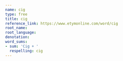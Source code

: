 ```yaml
---
name: cig
type: free
title: cig
reference_link: https://www.etymonline.com/word/cig
root_name: 
root_language: 
denotation: 
word_sums:
- sum: 'Cig + '
  respelling: cig
---
```

